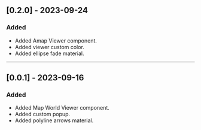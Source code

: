 ## [0.2.0] - 2023-09-24

### Added
- Added Amap Viewer component.
- Added viewer custom color.
- Added ellipse fade material.
---

## [0.0.1] - 2023-09-16

### Added
- Added Map World Viewer component.
- Added custom popup.
- Added polyline arrows material.
